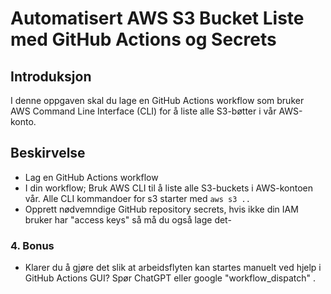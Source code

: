 # Automatisert AWS S3 Bucket Liste med GitHub Actions og Secrets

## Introduksjon

I denne oppgaven skal du lage en GitHub Actions workflow som bruker AWS Command Line Interface (CLI) for å liste alle S3-bøtter i vår AWS-konto. 
 
## Beskirvelse 
- Lag en GitHub Actions workflow
- I din workflow; Bruk AWS CLI til å liste alle S3-buckets i  AWS-kontoen vår. Alle CLI kommandoer for s3 starter med ```aws s3 .. ``` 
- Opprett nødvemndige GitHub repository secrets, hvis ikke din IAM bruker har "access keys" så må du også lage det- 
  
### 4. Bonus 
- Klarer du å gjøre det slik at  arbeidsflyten kan startes manuelt ved hjelp i GitHub Actions GUI? Spør ChatGPT eller google "workflow_dispatch"  .
